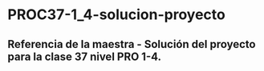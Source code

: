 # PROC37-1_4-solucion-proyecto
## Referencia de la maestra - Solución del proyecto para la clase 37 nivel PRO 1-4.